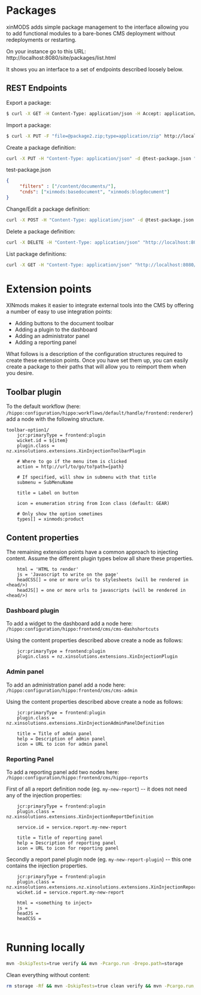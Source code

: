 # Packages

xinMODS adds simple package management to the interface allowing you to add functional modules to a bare-bones CMS deployment 
without redeployments or restarting. 

On your instance go to this URL: http://localhost:8080/site/packages/list.html

It shows you an interface to a set of endpoints described loosely below.

## REST Endpoints

Export a package:

```bash
$ curl -X GET -H Content-Type: application/json -H Accept: application/json http://localhost:8080/site/custom-api/packages/blog-package/export -o package2.zip -v
```

Import a package:

```bash
$ curl -X PUT -F "file=@package2.zip;type=application/zip" http://localhost:8080/site/custom-api/packages/import -v
```

Create a package definition:

```bash
curl -X PUT -H "Content-Type: application/json" -d @test-package.json "http://localhost:8080/site/custom-api/packages/test-package2" -v
```

test-package.json

```json
{
     "filters" : ["/content/documents/"],
     "cnds": ["xinmods:basedocument", "xinmods:blogdocument"]
}
```

Change/Edit a package definition:

```bash
curl -X POST -H "Content-Type: application/json" -d @test-package.json "http://localhost:8080/site/custom-api/packages/test-package2" -v
```

Delete a package definition:

```bash
curl -X DELETE -H "Content-Type: application/json" "http://localhost:8080/site/custom-api/packages/test-package2" -v
```

List package definitions:

```bash
curl -X GET -H "Content-Type: application/json" "http://localhost:8080/site/custom-api/packages/list" -v
```



# Extension points

XINmods makes it easier to integrate external tools into the CMS by offering a number of easy to use integration points:

* Adding buttons to the document toolbar 
* Adding a plugin to the dashboard
* Adding an administrator panel
* Adding a reporting panel

What follows is a description of the configuration structures required to create these extension points. Once you have 
set them up, you can easily create a package to their paths that will allow you to reimport them when you desire.  

## Toolbar plugin

To the default workflow (here: `/hippo:configuration/hippo:workflows/default/handle/frontend:renderer`) add a node 
with the following structure.

```
toolbar-option1/
    jcr:primaryType = frontend:plugin
    wicket.id = ${item}
    plugin.class = nz.xinsolutions.extensions.XinInjectionToolbarPlugin
    
    # Where to go if the menu item is clicked
    action = http://url/to/go/to?path={path}
    
    # If specified, will show in submenu with that title
    submenu = SubMenuName
    
    title = Label on button
    
    icon = enumeration string from Icon class (default: GEAR)
    
    # Only show the option sometimes
    types[] = xinmods:product 

```

## Content properties

The remaining extension points have a common approach to injecting content. Assume the different plugin types below
all share these properties. 

```
    html = 'HTML to render'
    js = 'Javascript to write on the page'
    headCSS[] = one or more urls to stylesheets (will be rendered in <head/>)
    headJS[] = one or more urls to javascripts (will be rendered in <head/>)

```


### Dashboard plugin

To add a widget to the dashboard add a node here: `/hippo:configuration/hippo:frontend/cms/cms-dashshortcuts`

Using the content properties described above create a node as follows:

```
    jcr:primaryType = frontend:plugin
    plugin.class = nz.xinsolutions.extensions.XinInjectionPlugin
```

### Admin panel

To add an administration panel add a node here: `/hippo:configuration/hippo:frontend/cms/cms-admin`

Using the content properties described above create a node as follows:

```
    jcr:primaryType = frontend:plugin
    plugin.class = nz.xinsolutions.extensions.XinInjectionAdminPanelDefinition
    
    title = Title of admin panel
    help = Description of admin panel
    icon = URL to icon for admin panel
```

### Reporting Panel

To add a reporting panel add two nodes here: `/hippo:configuration/hippo:frontend/cms/hippo-reports`

First of all a report definition node (eg. `my-new-report`) -- it does not need any of the injection properties:

```
    jcr:primaryType = frontend:plugin
    plugin.class = nz.xinsolutions.extensions.XinInjectionReportDefinition
    
    service.id = service.report.my-new-report
    
    title = Title of reporting panel
    help = Description of reporting panel
    icon = URL to icon for reporting panel  
```

Secondly a report panel plugin node (eg. `my-new-report-plugin`) -- this one contains the injection properties.

```
    jcr:primaryType = frontend:plugin
    plugin.class = nz.xinsolutions.extensions.nz.xinsolutions.extensions.XinInjectionReportPlugin
    wicket.id = service.report.my-new-report
    
    html = <something to inject>
    js = 
    headJS =
    headCSS = 
    
```

# Running locally

```bash
mvn -DskipTests=true verify && mvn -Pcargo.run -Drepo.path=storage
```

Clean everything without content:

```bash
rm storage -Rf && mvn -DskipTests=true clean verify && mvn -Pcargo.run,without-content -Drepo.path=storage
```
